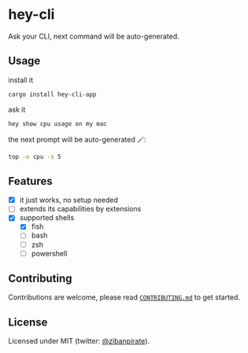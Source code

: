 # hey-cli

Ask your CLI, next command will be auto-generated.

## Usage

install it

```sh
cargo install hey-cli-app
```

ask it

```sh
hey show cpu usage on my mac
```

the next prompt will be auto-generated 🪄:

```sh
top -o cpu -s 5
```

## Features

- [x] it just works, no setup needed
- [ ] extends its capabilities by extensions
- [x] supported shells
    - [x] fish
    - [ ] bash
    - [ ] zsh
    - [ ] powershell

## Contributing

Contributions are welcome, please read [`CONTRIBUTING.md`](https://github.com/ZibanPirate/hey-cli/blob/main/CONTRIBUTING.md) to get started.

## License

Licensed under MIT (twitter: [@zibanpirate](https://twitter.com/zibanpirate)).
